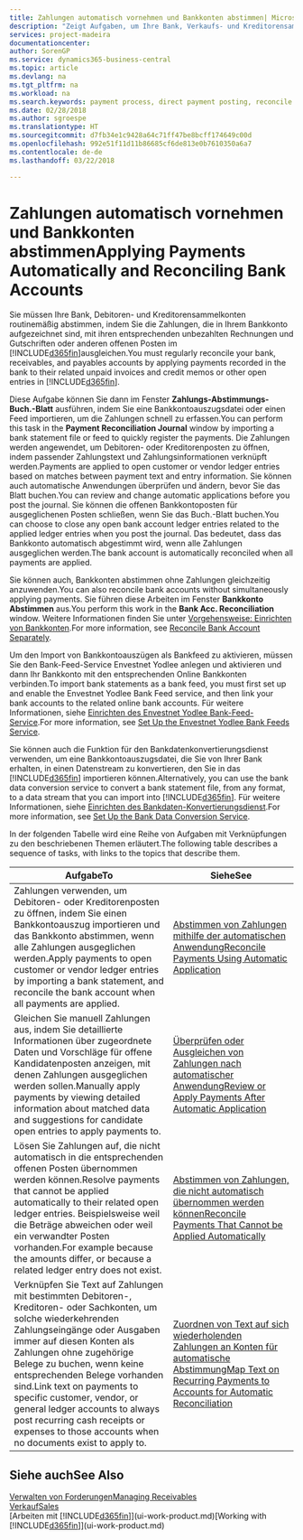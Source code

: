 ```yaml
---
title: Zahlungen automatisch vornehmen und Bankkonten abstimmen| Microsoft Docs
description: "Zeigt Aufgaben, um Ihre Bank, Verkaufs- und Kreditorensammelkonte, Beitragszahlungseingänge oder Kosten auszugleichen und gleicht Zahlungen automatisch aus."
services: project-madeira
documentationcenter: 
author: SorenGP
ms.service: dynamics365-business-central
ms.topic: article
ms.devlang: na
ms.tgt_pltfrm: na
ms.workload: na
ms.search.keywords: payment process, direct payment posting, reconcile payment, expenses, cash receipts
ms.date: 02/28/2018
ms.author: sgroespe
ms.translationtype: HT
ms.sourcegitcommit: d7fb34e1c9428a64c71ff47be8bcff174649c00d
ms.openlocfilehash: 992e51f11d11b86685cf6de813e0b7610350a6a7
ms.contentlocale: de-de
ms.lasthandoff: 03/22/2018

---
```

# <a name="applying-payments-automatically-and-reconciling-bank-accounts"></a><span data-ttu-id="89d43-103">Zahlungen automatisch vornehmen und Bankkonten abstimmen</span><span class="sxs-lookup"><span data-stu-id="89d43-103">Applying Payments Automatically and Reconciling Bank Accounts</span></span>
<span data-ttu-id="89d43-104">Sie müssen Ihre Bank, Debitoren- und Kreditorensammelkonten routinemäßig abstimmen, indem Sie die Zahlungen, die in Ihrem Bankkonto aufgezeichnet sind, mit ihren entsprechenden unbezahlten Rechnungen und Gutschriften oder anderen offenen Posten im [!INCLUDE[d365fin](includes/d365fin_long_md.md)]ausgleichen.</span><span class="sxs-lookup"><span data-stu-id="89d43-104">You must regularly reconcile your bank, receivables, and payables accounts by applying payments recorded in the bank to their related unpaid invoices and credit memos or other open entries in [!INCLUDE[d365fin](includes/d365fin_long_md.md)].</span></span>  

<span data-ttu-id="89d43-105">Diese Aufgabe können Sie dann im Fenster **Zahlungs-Abstimmungs-Buch.-Blatt** ausführen, indem Sie eine Bankkontoauszugsdatei oder einen Feed importieren, um die Zahlungen schnell zu erfassen.</span><span class="sxs-lookup"><span data-stu-id="89d43-105">You can perform this task in the **Payment Reconciliation Journal** window by importing a bank statement file or feed to quickly register the payments.</span></span> <span data-ttu-id="89d43-106">Die Zahlungen werden angewendet, um Debitoren- oder Kreditorenposten zu öffnen, indem passender Zahlungstext und Zahlungsinformationen verknüpft werden.</span><span class="sxs-lookup"><span data-stu-id="89d43-106">Payments are applied to open customer or vendor ledger entries based on matches between payment text and entry information.</span></span> <span data-ttu-id="89d43-107">Sie können auch automatische Anwendungen überprüfen und ändern, bevor Sie das Blatt buchen.</span><span class="sxs-lookup"><span data-stu-id="89d43-107">You can review and change automatic applications before you post the journal.</span></span> <span data-ttu-id="89d43-108">Sie können die offenen Bankkontoposten für ausgeglichenen Posten schließen, wenn Sie das Buch.-Blatt buchen.</span><span class="sxs-lookup"><span data-stu-id="89d43-108">You can choose to close any open bank account ledger entries related to the applied ledger entries when you post the journal.</span></span> <span data-ttu-id="89d43-109">Das bedeutet, dass das Bankkonto automatisch abgestimmt wird, wenn alle Zahlungen ausgeglichen werden.</span><span class="sxs-lookup"><span data-stu-id="89d43-109">The bank account is automatically reconciled when all payments are applied.</span></span>

<span data-ttu-id="89d43-110">Sie können auch, Bankkonten abstimmen ohne Zahlungen gleichzeitig anzuwenden.</span><span class="sxs-lookup"><span data-stu-id="89d43-110">You can also reconcile bank accounts without simultaneously applying payments.</span></span> <span data-ttu-id="89d43-111">Sie führen diese Arbeiten im Fenster **Bankkonto Abstimmen** aus.</span><span class="sxs-lookup"><span data-stu-id="89d43-111">You perform this work in the **Bank Acc. Reconciliation** window.</span></span> <span data-ttu-id="89d43-112">Weitere Informationen finden Sie unter [Vorgehensweise: Einrichten von Bankkonten](bank-how-reconcile-bank-accounts-separately.md).</span><span class="sxs-lookup"><span data-stu-id="89d43-112">For more information, see [Reconcile Bank Account Separately](bank-how-reconcile-bank-accounts-separately.md).</span></span>   

<span data-ttu-id="89d43-113">Um den Import von Bankkontoauszügen als Bankfeed zu aktivieren, müssen Sie den Bank-Feed-Service Envestnet Yodlee anlegen und aktivieren und dann Ihr Bankkonto mit den entsprechenden Online Bankkonten verbinden.</span><span class="sxs-lookup"><span data-stu-id="89d43-113">To import bank statements as a bank feed, you must first set up and enable the Envestnet Yodlee Bank Feed service, and then link your bank accounts to the related online bank accounts.</span></span> <span data-ttu-id="89d43-114">Für weitere Informationen, siehe [Einrichten des Envestnet Yodlee Bank-Feed-Service](bank-how-setup-bank-statement-service.md).</span><span class="sxs-lookup"><span data-stu-id="89d43-114">For more information, see [Set Up the Envestnet Yodlee Bank Feeds Service](bank-how-setup-bank-statement-service.md).</span></span>  

<span data-ttu-id="89d43-115">Sie können auch die Funktion für den Bankdatenkonvertierungsdienst verwenden, um eine Bankkontoauszugsdatei, die Sie von Ihrer Bank erhalten, in einen Datenstream zu konvertieren, den Sie in das [!INCLUDE[d365fin](includes/d365fin_long_md.md)] importieren können.</span><span class="sxs-lookup"><span data-stu-id="89d43-115">Alternatively, you can use the bank data conversion service to convert a bank statement file, from any format, to a data stream that you can import into [!INCLUDE[d365fin](includes/d365fin_long_md.md)].</span></span> <span data-ttu-id="89d43-116">Für weitere Informationen, siehe [Einrichten des Bankdaten-Konvertierungsdienst](bank-how-setup-bank-data-conversion-service.md).</span><span class="sxs-lookup"><span data-stu-id="89d43-116">For more information, see [Set Up the Bank Data Conversion Service](bank-how-setup-bank-data-conversion-service.md).</span></span>  

<span data-ttu-id="89d43-117">In der folgenden Tabelle wird eine Reihe von Aufgaben mit Verknüpfungen zu den beschriebenen Themen erläutert.</span><span class="sxs-lookup"><span data-stu-id="89d43-117">The following table describes a sequence of tasks, with links to the topics that describe them.</span></span>  

| <span data-ttu-id="89d43-118">Aufgabe</span><span class="sxs-lookup"><span data-stu-id="89d43-118">To</span></span> | <span data-ttu-id="89d43-119">Siehe</span><span class="sxs-lookup"><span data-stu-id="89d43-119">See</span></span> |
| --- | --- |
| <span data-ttu-id="89d43-120">Zahlungen verwenden, um Debitoren- oder Kreditorenposten zu öffnen, indem Sie einen Bankkontoauszug importieren und das Bankkonto abstimmen, wenn alle Zahlungen ausgeglichen werden.</span><span class="sxs-lookup"><span data-stu-id="89d43-120">Apply payments to open customer or vendor ledger entries by importing a bank statement, and reconcile the bank account when all payments are applied.</span></span> |[<span data-ttu-id="89d43-121">Abstimmen von Zahlungen mithilfe der automatischen Anwendung</span><span class="sxs-lookup"><span data-stu-id="89d43-121">Reconcile Payments Using Automatic Application</span></span>](receivables-how-reconcile-payments-auto-application.md) |
| <span data-ttu-id="89d43-122">Gleichen Sie manuell Zahlungen aus, indem Sie detaillierte Informationen über zugeordnete Daten und Vorschläge für offene Kandidatenposten anzeigen, mit denen Zahlungen ausgeglichen werden sollen.</span><span class="sxs-lookup"><span data-stu-id="89d43-122">Manually apply payments by viewing detailed information about matched data and suggestions for candidate open entries to apply payments to.</span></span> |[<span data-ttu-id="89d43-123">Überprüfen oder Ausgleichen von Zahlungen nach automatischer Anwendung</span><span class="sxs-lookup"><span data-stu-id="89d43-123">Review or Apply Payments After Automatic Application</span></span>](receivables-how-review-apply-payments-auto-application.md) |
| <span data-ttu-id="89d43-124">Lösen Sie Zahlungen auf, die nicht automatisch in die entsprechenden offenen Posten übernommen werden können.</span><span class="sxs-lookup"><span data-stu-id="89d43-124">Resolve payments that cannot be applied automatically to their related open ledger entries.</span></span> <span data-ttu-id="89d43-125">Beispielsweise weil die Beträge abweichen oder weil ein verwandter Posten vorhanden.</span><span class="sxs-lookup"><span data-stu-id="89d43-125">For example because the amounts differ, or because a related ledger entry does not exist.</span></span> |[<span data-ttu-id="89d43-126">Abstimmen von Zahlungen, die nicht automatisch übernommen werden können</span><span class="sxs-lookup"><span data-stu-id="89d43-126">Reconcile Payments That Cannot be Applied Automatically</span></span>](receivables-how-reconcile-payments-cannot-apply-auto.md) |
| <span data-ttu-id="89d43-127">Verknüpfen Sie Text auf Zahlungen mit bestimmten Debitoren-, Kreditoren- oder Sachkonten, um solche wiederkehrenden Zahlungseingänge oder Ausgaben immer auf diesen Konten als Zahlungen ohne zugehörige Belege zu buchen, wenn keine entsprechenden Belege vorhanden sind.</span><span class="sxs-lookup"><span data-stu-id="89d43-127">Link text on payments to specific customer, vendor, or general ledger accounts to always post recurring cash receipts or expenses to those accounts when no documents exist to apply to.</span></span> |[<span data-ttu-id="89d43-128">Zuordnen von Text auf sich wiederholenden Zahlungen an Konten für automatische Abstimmung</span><span class="sxs-lookup"><span data-stu-id="89d43-128">Map Text on Recurring Payments to Accounts for Automatic Reconciliation</span></span>](receivables-how-map-text-recurring-payments-accounts-auto-reconcilliation.md) |

## <a name="see-also"></a><span data-ttu-id="89d43-129">Siehe auch</span><span class="sxs-lookup"><span data-stu-id="89d43-129">See Also</span></span>
[<span data-ttu-id="89d43-130">Verwalten von Forderungen</span><span class="sxs-lookup"><span data-stu-id="89d43-130">Managing Receivables</span></span>](receivables-manage-receivables.md)  
[<span data-ttu-id="89d43-131">Verkauf</span><span class="sxs-lookup"><span data-stu-id="89d43-131">Sales</span></span>](sales-manage-sales.md)  
<span data-ttu-id="89d43-132">[Arbeiten mit [!INCLUDE[d365fin](includes/d365fin_md.md)]](ui-work-product.md)</span><span class="sxs-lookup"><span data-stu-id="89d43-132">[Working with [!INCLUDE[d365fin](includes/d365fin_md.md)]](ui-work-product.md)</span></span>

